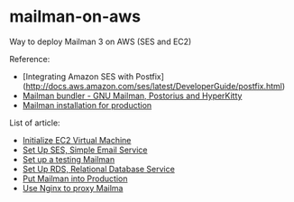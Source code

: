 # mailman-on-aws
Way to deploy Mailman 3 on AWS (SES and EC2)

Reference:
* [Integrating Amazon SES with Postfix] (http://docs.aws.amazon.com/ses/latest/DeveloperGuide/postfix.html)
* [Mailman bundler - GNU Mailman, Postorius and HyperKitty](https://gitlab.com/mailman/mailman-bundler)
* [Mailman installation for production](https://wiki.list.org/DOC/Mailman%203%20installation%20experience)

List of article:
- [Initialize EC2 Virtual Machine](00-EC2-init.md)
- [Set Up SES, Simple Email Service](01-SES.md)
- [Set up a testing Mailman](02-mailman-testing.md)
- [Set Up RDS, Relational Database Service](03-rds.md)
- [Put Mailman into Production](04-mailman-production.md)
- [Use Nginx to proxy Mailma](05-nginx-proxy.md)
